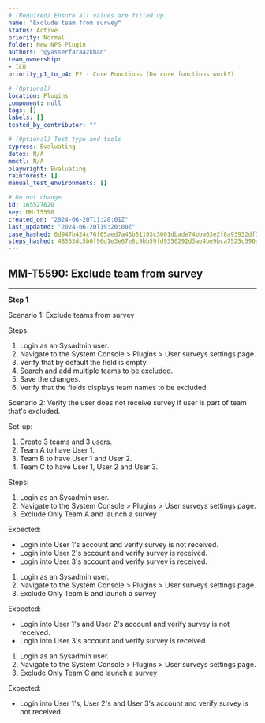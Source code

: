 ```yaml
---
# (Required) Ensure all values are filled up
name: "Exclude team from survey"
status: Active
priority: Normal
folder: New NPS Plugin
authors: "@yasserfaraazkhan"
team_ownership:
- ICU
priority_p1_to_p4: P2 - Core Functions (Do core functions work?)

# (Optional)
location: Plugins
component: null
tags: []
labels: []
tested_by_contributor: ""

# (Optional) Test type and tools
cypress: Evaluating
detox: N/A
mmctl: N/A
playwright: Evaluating
rainforest: []
manual_test_environments: []

# Do not change
id: 165527620
key: MM-T5590
created_on: "2024-06-20T11:20:01Z"
last_updated: "2024-06-20T19:20:00Z"
case_hashed: 6d947b424c76f65aed7a43b51193c3001dbade74bba03e2f8a93932df3c403cb6b9f367d08ff11347f185b7893c29349
steps_hashed: 48553dc5b0f96d1e3e67e8c9bb59fd9350292d3ae4be9bca7525c590d4fbac050f0b49d2694b6239e7daba024c57359f
---
```


<!-- (Auto-generated) Based on frontmatter's "key" and "name" -->

## MM-T5590: Exclude team from survey

---

**Step 1**

Scenario 1: Exclude teams from survey

Steps:

1. Login as an Sysadmin user.
2. Navigate to the System Console > Plugins > User surveys settings page.
3. Verify that by default the field is empty.
4. Search and add multiple teams to be excluded.
5. Save the changes.
6. Verify that the fields displays team names to be excluded.

Scenario 2: Verify the user does not receive survey if user is part of team that's excluded.

Set-up:

1. Create 3 teams and 3 users.
2. Team A to have User 1.
3. Team B to have User 1 and User 2.
4. Team C to have User 1, User 2 and User 3.

Steps:

1. Login as an Sysadmin user.
2. Navigate to the System Console > Plugins > User surveys settings page.
3. Exclude Only Team A and launch a survey

Expected:

- Login into User 1's account and verify survey is not received.
- Login into User 2's account and verify survey is received.
- Login into User 3's account and verify survey is received.

1. Login as an Sysadmin user.
2. Navigate to the System Console > Plugins > User surveys settings page.
3. Exclude Only Team B and launch a survey

Expected:

- Login into User 1's and User 2's account and verify survey is not received.
- Login into User 3's account and verify survey is received.

1. Login as an Sysadmin user.
2. Navigate to the System Console > Plugins > User surveys settings page.
3. Exclude Only Team C and launch a survey

Expected:

- Login into User 1's, User 2's and User 3's account and verify survey is not received.
